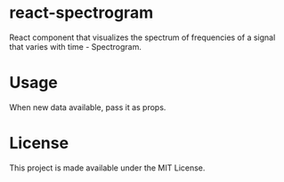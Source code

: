 # react-spectrogram
React component that visualizes the spectrum of frequencies of a signal that varies with time - Spectrogram.

# Usage
When new data available, pass it as props.

# License
This project is made available under the MIT License.